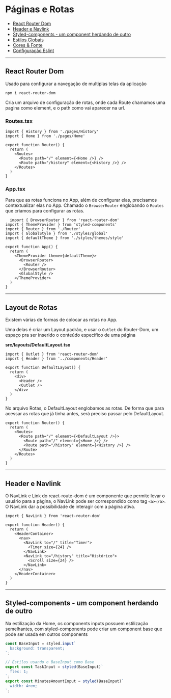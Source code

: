 # Páginas e Rotas

<ul>
<li><a href="#routerdom">React Router Dom</a></li>
<li><a href="#headerENavLink">Header e Navlink</a></li>
<li><a href="#Home">Styled-components - um component herdando de outro</a></li>
<li><a href="#paginaHome">Estilos Globais</a></li>
<li><a href="#paginaHistory">Cores & Fonte</a></li>
<li><a href="#status">Configuração Eslint</a></li>
</ul>

----------

<h2 id="routerdom">React Router Dom</h2>

Usado para configurar a navegação de multiplas telas da aplicação

`npm i react-router-dom`

Cria um arquivo de configuração de rotas, onde cada Route chamamos uma pagina como element, e o path como vai aparecer na url.

### Routes.tsx
~~~~tsx
import { History } from './pages/History'
import { Home } from './pages/Home'

export function Router() {
  return (
    <Routes>
      <Route path="/" element={<Home />} />
      <Route path="/history" element={<History />} />
    </Routes>
  )
}
~~~~

### App.tsx

Para que as rotas funciona no App, além de configurar elas, precisamos contextualizar elas no App. Chamado o `BrowserRouter` englobando o `Routes` que criamos para configurar as rotas.

~~~~tsx
  import { BrowserRouter } from 'react-router-dom'
import { ThemeProvider } from 'styled-components'
import { Router } from './Router'
import { GlobalStyle } from './styles/global'
import { defaultTheme } from './styles/themes/style'

export function App() {
  return (
    <ThemeProvider theme={defaultTheme}>
      <BrowserRouter>
        <Router />
      </BrowserRouter>
      <GlobalStyle />
    </ThemeProvider>
  )
}

~~~~

----------

<h2 id="layoutDeRotas">Layout de Rotas</h2>

Existem várias de formas de colocar as rotas no App.

Uma delas é criar um Layout padrão, e usar o `Outlet` do Router-Dom, um espaço pra ser inserido o conteúdo especifico de uma página

**src/layouts/DefaultLayout.tsx**
~~~~tsx
import { Outlet } from 'react-router-dom'
import { Header } from '../components/Header'

export function DefaultLayout() {
  return (
    <div>
      <Header />
      <Outlet />
    </div>
  )
}
~~~~

No arquivo Rotas, o DefaultLayout englobamos as rotas. De forma que para acessar as rotas que já tinha antes, será preciso passar pelo DefaultLayout.

~~~~tsx
export function Router() {
  return (
    <Routes>
      <Route path="/" element={<DefaultLayout />}>
        <Route path="/" element={<Home />} />
        <Route path="/history" element={<History />} />
      </Route>
    </Routes>
  )
}
~~~~
----------

<h2 id="headerENavLink">Header e Navlink</h2>

O NavLink e Link do react-route-dom é um componente que permite levar o usuário para a página, o NavLink pode ser correspondido como tag `<a></a>`. O NavLink dar a possibilidade de interagir com a página ativa.

~~~~tsx
import { NavLink } from 'react-router-dom'

export function Header() {
  return (
    <HeaderContainer>
      <nav>
        <NavLink to="/" title="Timer">
          <Timer size={24} />
        </NavLink>
        <NavLink to="/history" title="Histórico">
          <Scroll size={24} />
        </NavLink>
      </nav>
    </HeaderContainer>
  )
}
~~~~
----------

<h2 id="Home">Styled-components - um component herdando de outro</h2>

Na estilização da Home, os components inputs possuem estilização semelhantes, com styled-components pode criar um component base que pode ser usada em outros components

~~~~ts
const BaseInput = styled.input`
  background: transparent;
`;

// Estilos usando o BaseInput como Base
export const TaskInput = styled(BaseInput)`
  flex: 1;
`;
export const MinutesAmountInput = styled(BaseInput)`
  width: 4rem;
`;
~~~~